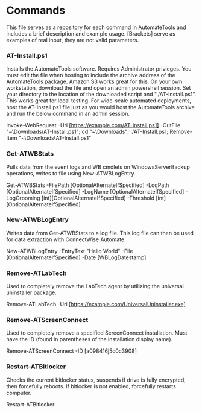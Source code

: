 # Commands
This file serves as a repository for each command in AutomateTools and includes a brief description and example usage.
[Brackets] serve as examples of real input, they are not valid parameters.

### AT-Install.ps1
Installs the AutomateTools software. Requires Administrator privleges. You must edit the file when hosting to include the archive address of the AutomateTools package. Amazon S3 works great for this.
On your own workstation, download the file and open an admin powershell session. Set your directory to the location of the downloaded script and "./AT-Install.ps1". This works great for local testing. For wide-scale automated deployments, host the AT-Install.ps1 file just as you would host the AutomateTools archive and run the below command in an admin session.

Invoke-WebRequest -Uri [https://example.com/AT-Install.ps1] -OutFile "~\Downloads\AT-Install.ps1"; cd "~\Downloads"; ./AT-Install.ps1; Remove-Item "~\Downloads\AT-Install.ps1"

### Get-ATWBStats
Pulls data from the event logs and WB cmdlets on WindowsServerBackup operations, writes to file using New-ATWBLogEntry.

Get-ATWBStats -FilePath [OptionalAlternateIfSpecified] -LogPath [OptionalAlternateIfSpecified] -LogName [OptionalAlternateIfSpecified] -LogGrooming [int][OptionalAlternateIfSpecified] -Threshold [int] [OptionalAlternateIfSpecified]

### New-ATWBLogEntry
Writes data from Get-ATWBStats to a log file. This log file can then be used for data extraction with ConnectWise Automate.

New-ATWBLogEntry -EntryText "Hello World" -File [OptionalAlternateIfSpecified] -Date [WBLogDatestamp]

### Remove-ATLabTech
Used to completely remove the LabTech agent by utilizing the universal uninstaller package.

Remove-ATLabTech -Uri [https://example.com/UniversalUninstaller.exe]

### Remove-ATScreenConnect
Used to completely remove a specified ScreenConnect installation. Must have the ID (found in parentheses of the installation display name).

Remove-ATScreenConnect -ID [a098416j5c0c3908]

### Restart-ATBitlocker
Checks the current bitlocker status, suspends if drive is fully encrypted, then forcefully reboots. If bitlocker is not enabled, forcefully restarts computer.

Restart-ATBitlocker
